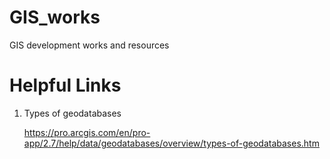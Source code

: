 # GIS_works
GIS development works and resources

# Helpful Links
1.  Types of geodatabases
    
    https://pro.arcgis.com/en/pro-app/2.7/help/data/geodatabases/overview/types-of-geodatabases.htm

